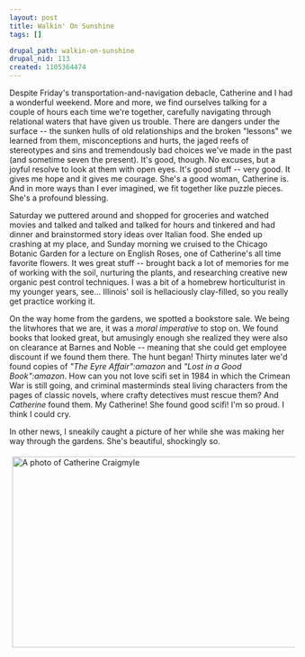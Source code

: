 ```yaml
--- 
layout: post
title: Walkin' On Sunshine
tags: []

drupal_path: walkin-on-sunshine
drupal_nid: 113
created: 1105364474
---
```

Despite Friday's transportation-and-navigation debacle, Catherine and I had a wonderful weekend. More and more, we find ourselves talking for a couple of hours each time we're together, carefully navigating through relational waters that have given us trouble. There are dangers under the surface -- the sunken hulls of old relationships and the broken "lessons" we learned from them, misconceptions and hurts, the jaged reefs of stereotypes and sins and tremendously bad choices we've made in the past (and sometime seven the present). It's good, though. No excuses, but a joyful resolve to look at them with open eyes. It's good stuff -- very good. It gives me hope and it gives me courage. She's a good woman, Catherine is. And in more ways than I ever imagined, we fit together like puzzle pieces. She's a profound blessing.

Saturday we puttered around and shopped for groceries and watched movies and talked and talked and talked for hours and tinkered and had dinner and brainstormed story ideas over Italian food. She ended up crashing at my place, and Sunday morning we cruised to the Chicago Botanic Garden for a lecture on English Roses, one of Catherine's all time favorite flowers. It wes great stuff -- brought back a lot of memories for me of working with the soil, nurturing the plants, and researching creative new organic pest control techniques. I was a bit of a homebrew horticulturist in my younger years, see... Illinois' soil is hellaciously clay-filled, so you really get practice working it.

On the way home from the gardens, we spotted a bookstore sale. We being the litwhores that we are, it was a <em>moral imperative</em> to stop on. We found books that looked great, but amusingly enough she realized they were also on clearance at Barnes and Noble -- meaning that she could get employee discount if we found them there. The hunt began! Thirty minutes later we'd found copies of <em>"The Eyre Affair":amazon</em> and <em>"Lost in a Good Book":amazon</em>. How can you not love scifi set in 1984 in which the Crimean War is still going, and criminal masterminds steal living characters from the pages of classic novels, where crafty detectives must rescue them? And <em>Catherine</em> found them. My Catherine! She found good scifi! I'm so proud. I think I could cry.

In other news, I sneakily caught a picture of her while she was making her way through the gardens. She's beautiful, shockingly so.

<img src="http://jeff.viapositiva.net/images/botanic/catherine.jpg" width="510" height="340" hspace="5" vspace="5" border="0" alt="A photo of Catherine Craigmyle">
